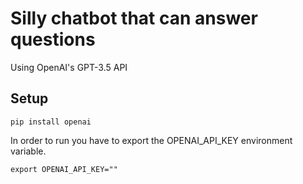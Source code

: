 # Silly chatbot that can answer questions

Using OpenAI's GPT-3.5 API

## Setup

```
pip install openai
```

In order to run you have to export the OPENAI_API_KEY environment variable.

```
export OPENAI_API_KEY="" 
```

